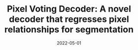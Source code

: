 ---
title: "Pixel Voting Decoder: A novel decoder that regresses pixel relationships for segmentation"
collection: publications
permalink: /publication/2022-05-01-Pixel_Voting_Decoder_A_novel_decoder_that_regresses_pixel_relationships_for_segmentation
excerpt: 
date: 2022-05-01
venue: 'Expert Systems with Applications (ESWA)'
band: 
underreview:
publisherurl: https://www.sciencedirect.com/science/article/pii/S0957417421017255
paperurl: '/files/2022-05-01-Pixel_Voting_Decoder_A_novel_decoder_that_regresses_pixel_relationships_for_segmentation.pdf'
arxiv: 
authors: 'Pengfei Xian, Lai-Man Po, Jingjing Xiong, Chang Zhou, Yuzhi Zhao, <b>Wing-Yin Yu</b>, Weifeng Ou, Yujia Zhang, Xiaori Zhang'
banner: 
citation: 
code: 
---